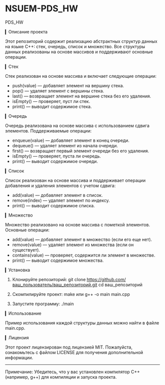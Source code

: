 # NSUEM-PDS_HW
PDS_HW

▎Описание проекта

Этот репозиторий содержит реализацию абстрактных структур данных на языке C++: стек, очередь, список и множество. Все структуры данных реализованы на основе массивов и поддерживают основные операции.

▎Стек

Стек реализован на основе массива и включает следующие операции:

- push(value) — добавляет элемент на вершину стека.
- pop() — удаляет элемент с вершины стека.
- last() — возвращает элемент на вершине стека без его удаления.
- isEmpty() — проверяет, пуст ли стек.
- print() — выводит содержимое стека.

▎Очередь

Очередь реализована на основе массива с использованием сдвига элементов. Поддерживаемые операции:

- enqueue(value) — добавляет элемент в конец очереди.
- dequeue() — удаляет элемент из начала очереди.
- first() — возвращает первый элемент очереди без его удаления.
- isEmpty() — проверяет, пуста ли очередь.
- print() — выводит содержимое очереди.

▎Список

Список реализован на основе массива и поддерживает операции добавления и удаления элементов с учетом сдвига:

- add(value) — добавляет элемент в список.
- remove(index) — удаляет элемент по индексу.
- print() — выводит содержимое списка.

▎Множество

Множество реализовано на основе массива с пометкой элементов. Основные операции:

- add(value) — добавляет элемент в множество (если его еще нет).
- remove(value) — удаляет элемент из множества (если он существует).
- contains(value) — проверяет, содержится ли элемент в множестве.
- print() — выводит содержимое множества.

▎Установка

1. Клонируйте репозиторий:
      git clone https://github.com/ваш_пользователь/ваш_репозиторий.git
   cd ваш_репозиторий
   

2. Скомпилируйте проект:
      make
      или
      g++ -o main main.cpp
   

3. Запустите программу:
      ./main
   

▎Использование

Пример использования каждой структуры данных можно найти в файле main.cpp. 

▎Лицензия

Этот проект лицензирован под лицензией MIT. Пожалуйста, ознакомьтесь с файлом LICENSE для получения дополнительной информации.


---

Примечание: Убедитесь, что у вас установлен компилятор C++ (например, g++) для компиляции и запуска проекта.
